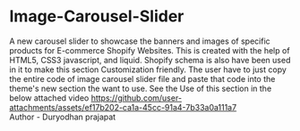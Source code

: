 # Image-Carousel-Slider

A new carousel slider to showcase the banners and images of specific products for E-commerce Shopify Websites. This is created with the help of HTML5, CSS3 javascript, and liquid. Shopify schema is also have been used in it to make this section Customization friendly. The user have to just copy the entire code of image carousel slider file and paste that code into the theme's new section the want to use. 
<be>
See the Use of this section in the below attached video
https://github.com/user-attachments/assets/ef17b202-ca1a-45cc-91a4-7b33a0a111a7
<br>
Author - Duryodhan prajapat
